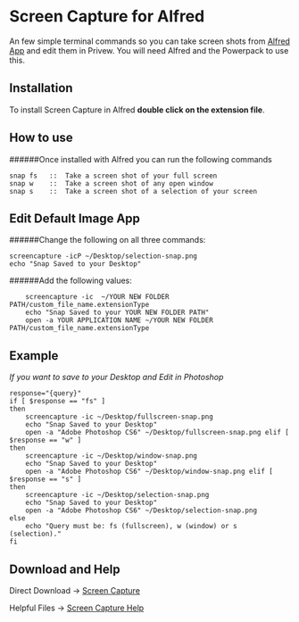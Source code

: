 Screen Capture for Alfred
============

An few simple terminal commands so you can take screen shots from [Alfred App](http://alfredapp.com/) and edit them in Privew. You will need Alfred and the Powerpack to use this.

Installation
----------------

To install Screen Capture in Alfred **double click on the extension file**.

How to use
----------------

######Once installed with Alfred you can run the following commands


    snap fs   ::  Take a screen shot of your full screen
    snap w    ::  Take a screen shot of any open window
    snap s    ::  Take a screen shot of a selection of your screen
      

Edit Default Image App
----------------
######Change the following on all three commands:
	
	screencapture -icP ~/Desktop/selection-snap.png
	echo "Snap Saved to your Desktop"

######Add the following values:
	
		screencapture -ic  ~/YOUR NEW FOLDER PATH/custom_file_name.extensionType
		echo "Snap Saved to your YOUR NEW FOLDER PATH"
		open -a YOUR APPLICATION NAME ~/YOUR NEW FOLDER PATH/custom_file_name.extensionType

    
Example
----------------
*If you want to save to your Desktop and Edit in Photoshop*
	
	response="{query}"
	if [ $response == "fs" ]
	then
		screencapture -ic ~/Desktop/fullscreen-snap.png
		echo "Snap Saved to your Desktop"
		open -a "Adobe Photoshop CS6" ~/Desktop/fullscreen-snap.png	elif [ $response == "w" ]
	then
		screencapture -ic ~/Desktop/window-snap.png
		echo "Snap Saved to your Desktop"
		open -a "Adobe Photoshop CS6" ~/Desktop/window-snap.png	elif [ $response == "s" ]
	then
		screencapture -ic ~/Desktop/selection-snap.png
		echo "Snap Saved to your Desktop"
		open -a "Adobe Photoshop CS6" ~/Desktop/selection-snap.png
	else
		echo "Query must be: fs (fullscreen), w (window) or s (selection)."
	fi


Download and Help
----------------
Direct Download &#x2192; [Screen Capture](http://rnydm.us/Lfs0) 

Helpful Files &#x2192; [Screen Capture Help](dev.rainydaymedia.net/alfred)
    